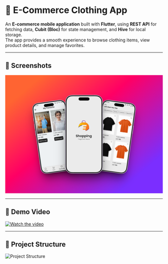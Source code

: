 # 👕 E-Commerce Clothing App  

An **E-commerce mobile application** built with **Flutter**, using **REST API** for fetching data, **Cubit (Bloc)** for state management, and **Hive** for local storage.  
The app provides a smooth experience to browse clothing items, view product details, and manage favorites.  

---

## 📸 Screenshots  
![App Screenshot](assets/image/451shots_so.png)

---

## 🎥 Demo Video  
[![Watch the video](assets/image/demo-preview.png)](https://www.youtube.com/watch?v=XXXXXXXX)

---

## 📂 Project Structure  
![Project Structure](assets/image/project_structure.png)

